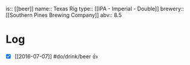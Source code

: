 is:: [[beer]]
name:: Texas Rig
type:: [[IPA - Imperial - Double]]
brewery:: [[Southern Pines Brewing Company]]
abv:: 8.5

# Log
- [x] [[2016-07-07]] #do/drink/beer 👍
